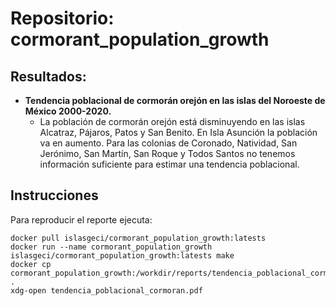 # Repositorio: cormorant_population_growth

## **Resultados:**

- **Tendencia poblacional de cormorán orejón en las islas del Noroeste de México 2000-2020.**
    - La población de cormorán orejón está disminuyendo en las islas Alcatraz, Pájaros, Patos y San
      Benito. En Isla Asunción la población va en aumento. Para las colonias de Coronado, Natividad,
      San Jerónimo, San Martín, San Roque y Todos Santos no tenemos información suficiente para
      estimar una tendencia poblacional.

## Instrucciones

Para reproducir el reporte ejecuta:

```
docker pull islasgeci/cormorant_population_growth:latests
docker run --name cormorant_population_growth islasgeci/cormorant_population_growth:latests make
docker cp cormorant_population_growth:/workdir/reports/tendencia_poblacional_cormoran.pdf .
xdg-open tendencia_poblacional_cormoran.pdf
```
